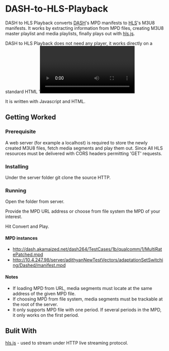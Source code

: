 # DASH-to-HLS-Playback
DASH to HLS Playback converts [DASH](https://en.wikipedia.org/wiki/Dynamic_Adaptive_Streaming_over_HTTP)'s MPD manifests to [HLS](https://en.wikipedia.org/wiki/HTTP_Live_Streaming)'s M3U8 manifests. It works by extracting information from MPD files, creating M3U8 master playlist and media playlists, finally plays out with [hls.js](https://github.com/video-dev/hls.js).

DASH to HLS Playback does not need any player, it works directly on a standard HTML '<video>' element on a browser (tested on Chrome and Firefox) supporting HTML5 video and MediaSource Extensions.

It is written with Javascript and HTML.

## Getting Worked
### Prerequisite
A web server (for example a localhost) is required to store the newly created M3U8 files, fetch media segments and play them out. Since All HLS resources must be delivered with CORS headers permitting 'GET' requests.
### Installing
Under the server folder git clone the source HTTP.
### Running
Open the folder from server.

Provide the MPD URL address or choose from file system the MPD of your interest.

Hit Convert and Play.
#### MPD instances
* http://dash.akamaized.net/dash264/TestCases/1b/qualcomm/1/MultiRatePatched.mpd
* http://10.4.247.98/server/adithyanNewTestVectors/adaptationSetSwitching/Dashed/manifest.mpd
#### Notes
* If loading MPD from URL, media segments must locate at the same address of the given MPD file.
* If choosing MPD from file system, media segments must be trackable at the root of the server.
* It only supports MPD file with one period. If several periods in the MPD, it only works on the first period. 

## Bulit With
[hls.js](https://github.com/video-dev/hls.js) - used to stream under HTTP live streaming protocol.
